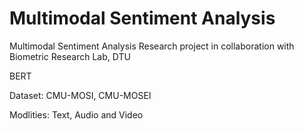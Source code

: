 # Multimodal Sentiment Analysis

 Multimodal Sentiment Analysis Research project in collaboration with Biometric Research Lab, DTU
 
 BERT
 
 Dataset: CMU-MOSI, CMU-MOSEI
 
 Modlities: Text, Audio and Video
